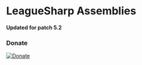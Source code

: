 LeagueSharp Assemblies
========

**Updated for patch 5.2**

### Donate
[![Donate](https://www.paypalobjects.com/en_US/i/btn/btn_donate_LG.gif)](https://www.paypal.com/cgi-bin/webscr?cmd=_s-xclick&hosted_button_id=CHEV6LWPMHUMW)
